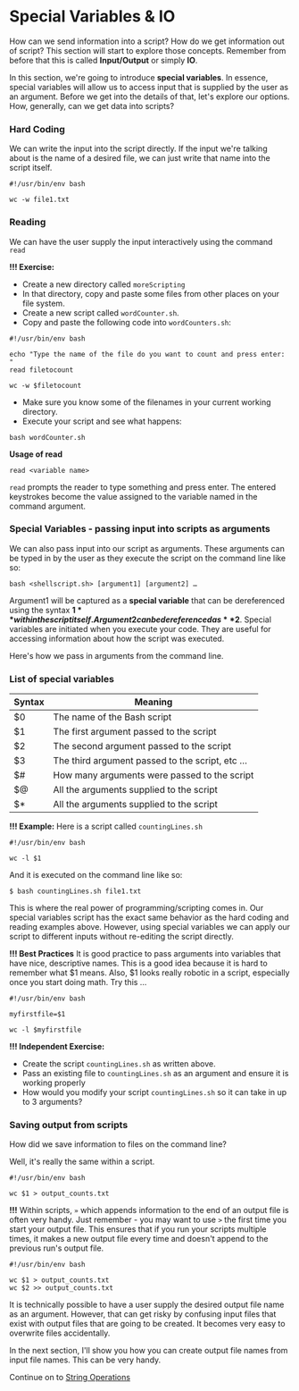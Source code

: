 # Special Variables & IO

How can we send information into a script? How do we get information out of script? This section will start to explore those concepts. Remember from before that this is called **Input/Output** or simply **IO**.

In this section, we're going to introduce **special variables**. In essence, special variables will allow us to access input that is supplied by the user as an argument. Before we get into the details of that, let's explore our options. How, generally, can we get data into scripts?

### Hard Coding

We can write the input into the script directly. If the input we're talking about is the name of a desired file, we can just write that name into the script itself.

```
#!/usr/bin/env bash
 
wc -w file1.txt
```

### Reading

We can have the user supply the input interactively using the command `read`

**!!! Exercise:** 
- Create a new directory called `moreScripting`
- In that directory, copy and paste some files from other places on your file system.
- Create a new script called `wordCounter.sh`.
- Copy and paste the following code into `wordCounters.sh`:

```
#!/usr/bin/env bash
 
echo "Type the name of the file do you want to count and press enter: "
read filetocount
 
wc -w $filetocount
```

- Make sure you know some of the filenames in your current working directory.
- Execute your script and see what happens:

```
bash wordCounter.sh
```

**Usage of read**

`read <variable name>`

`read` prompts the reader to type something and press enter. The entered keystrokes become the value assigned to the variable named in the command argument.

### Special Variables - passing input into scripts as arguments

We can also pass input into our script as arguments. These arguments can be typed in by the user as they execute the script on the command line like so:

`bash <shellscript.sh> [argument1] [argument2] …` 

Argument1 will be captured as a **special variable** that can be dereferenced using the syntax **$1** within the script itself. Argument2 can be dereferenced as **$2**. Special variables are initiated when you execute your code. They are useful for accessing information about how the script was executed.

Here's how we pass in arguments from the command line.

### List of special variables

| Syntax | Meaning |
|--------|---------|
| $0 | The name of the Bash script |
| $1 | The first argument passed to the script |
| $2 | The second argument passed to the script |
| $3 | The third argument passed to the script, etc … |
| $# | How many arguments were passed to the script |
| $@ | All the arguments supplied to the script |
| $* | All the arguments supplied to the script |

**!!! Example:** Here is a script called `countingLines.sh`

```
#!/usr/bin/env bash
 
wc -l $1
```

And it is executed on the command line like so:

```
$ bash countingLines.sh file1.txt
```

This is where the real power of programming/scripting comes in. Our special variables script has the exact same behavior as the hard coding and reading examples above. However, using special variables we can apply our script to different inputs without re-editing the script directly.

**!!! Best Practices** It is good practice to pass arguments into variables that have nice, descriptive names. This is a good idea because it is hard to remember what $1 means. Also, $1 looks really robotic in a script, especially once you start doing math. Try this …

```
#!/usr/bin/env bash
 
myfirstfile=$1
 
wc -l $myfirstfile
```

**!!! Independent Exercise:** 
- Create the script `countingLines.sh` as written above.
- Pass an existing file to `countingLines.sh` as an argument and ensure it is working properly
- How would you modify your script `countingLines.sh` so it can take in up to 3 arguments?

### Saving output from scripts

How did we save information to files on the command line?

Well, it's really the same within a script.

```
#!/usr/bin/env bash
 
wc $1 > output_counts.txt
```

**!!!** Within scripts, `»` which appends information to the end of an output file is often very handy. Just remember - you may want to use `>` the first time you start your output file. This ensures that if you run your scripts multiple times, it makes a new output file every time and doesn't append to the previous run's output file. 

```
#!/usr/bin/env bash
 
wc $1 > output_counts.txt
wc $2 >> output_counts.txt
```

It is technically possible to have a user supply the desired output file name as an argument. However, that can get risky by confusing input files that exist with output files that are going to be created. It becomes very easy to overwrite files accidentally.

In the next section, I'll show you how you can create output file names from input file names. This can be very handy.

Continue on to [String Operations](3-8_String_Operations.md)
